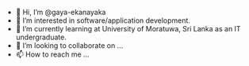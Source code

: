 - 👋 Hi, I’m @gaya-ekanayaka
- 👀 I’m interested in software/application development.
- 🌱 I’m currently learning at University of Moratuwa, Sri Lanka as an IT undergraduate.
- 💞️ I’m looking to collaborate on ...
- 📫 How to reach me ...

<!---
gaya-ekanayaka/gaya-ekanayaka is a ✨ special ✨ repository because its `README.md` (this file) appears on your GitHub profile.
You can click the Preview link to take a look at your changes.
--->

